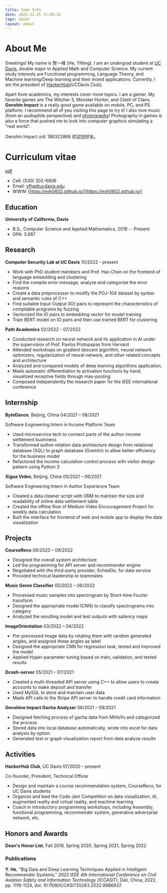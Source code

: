 ```yaml
---
title: Some Info
date: 2022-11-25 11:04:22
tags: about
layout: about
---
```


# About Me

Greetings! My name is 贺一峰 (He, Yifeng).
I am an undergrad student at [UC Davis](https://www.ucdavis.edu),
double major in Applied Math and Computer Science.
My current study interests are Functional programming, Language Theory, and Machine learning/Deep learning and their mixed applications.
Currently, I am the president of [HackerHub](https://hackerhub-ucdavis.github.io/)(UCDavis Club).

Apart from academics, my interests cover more topics.
I am a gamer. My favorite games are The Witcher 3, Monster Hunter, and Clash of Clans.
**Genshin Impact** is a really good game available on mobile, PC, and PS platform.
I recommend all of you visiting this page to try it!
I also love music (from an audiophile perspective) and [photography](https://www.instagram.com/ethan0he1/)!
Photography in games is also a force that pushed me to look into computer graphics simulating a "real world".

Genshin Impact uid: 188322866 欢迎加好友。

# Curriculum vitae

[pdf](./yfhe-cv.pdf)

* Cell: (530) 302-6806
* Email: yfhe@ucdavis.edu
* WWW: [https://eyh0602.github.io/](https://eyh0602.github.io/)

## Education

**University of California, Davis**
* B.S., Computer Science and Applied Mathematics, 2019 -- Present
* GPA: 3.887

## Research 

**Computer Security Lab at UC Davis**   10/2022 - present 
* Work with PhD student members and Prof. Hao Chen on the frontend of language embedding and clustering 
* Find the compile error message, analyze and categorize the error reasons 
* Create a data preprocessor to modify the POJ-104 dataset by syntax and semantic rules of C++ 
* Find suitable Input-Output (IO) pairs to represent the characteristics of compilable programs by fuzzing
* Vectorized the IO pairs to embedding vector for model training 
* Train BERT model on IO pairs and then use trained BERT for clustering 


**Path Academics**  02/2022 - 07/2022
* Conducted research on neural network and its application in AI under the supervision of Prof. Pavlos Protopapas from Harvard 
* Attended workshops on gradient descent algorithm, neural network optimizers, regularization of neural network, and other related concepts and architecture 
* Analyzed and compared models of deep learning algorithms application, 
* Made automatic differentiation to activation functions by hand, visualized receptive fields through max-pooling
* Composed independently the research paper for the IEEE international conference 

## Internship

**ByteDance**, Beijing, China   04/2021 – 08/2021

Software Engineering Intern in Income Platform Team

* Used microservice tech to connect parts of the author income settlement bushiness
* Transformed author-relation data architecture design from relational database (SQL) to graph database (Gremlin) to allow better eﬀiciency for the business model
* Refactored the income calculation control process with visitor design pattern using Python 3


**Xigua Video**, Beijing, China 05/2021 – 06/2021

Software Engineering Intern in Author Experience Team

* Created a data cleaner script with ORM to maintain the size and readability of online data settlement table 
* Created the offline flow of Medium Video Encouragement Project for weekly data calculation
* Built the interface for frontend of web and mobile app to display the data visualization 

## Projects

**CourseReco**  06/2022 – 09/2022
* Designed the overall system architecture
* Led the programming for API server and recommender engine
* Negotiated with the third-party provider, SchedGo, for data service
* Provided technical leadership to teammates 

**Music Genre Classifier**  05/2022 – 06/2022
* Processed music samples into spectrogram by Short-time Fourier transform
* Designed the appropriate model (CNN) to classify spectrograms into category
* Analyzed the resulting model and test outputs with saliency maps

**ImageOrientation**    03/2022 – 04/2022
* Pre-processed image data by rotating them with random generated angles, and assigned these angles as label
* Designed the appropriate CNN for regression task, tested and improved the model
* Applied Hyper-parameter tuning based on train, validation, and tested results 

**Dcash-server**    05/2021 – 07/2021
* Created a multi-threaded API server using C++ to allow users to create accounts to make deposit and transfer
* Used MySQL to store and maintain user data
* Made API calls to the Stripe API server to handle credit card information

**Genshine Impact Gacha Analyzer**  08/2021 – 09/2021
* Designed fetching process of gacha data from MiHoYo and categorized the process 
* Stored data into local database automatically, wrote into excel for data analysis by option
* Generated text or graph visualization report from data analyze results


## Activities

**HackerHub Club**, UC Davis    07/2020 – present

Co-founder, President, Technical Officer

* Design and maintain a course recommendation system, CourseReco, for UC Davis students 
* Organize and lead the Code Jam Competition on data visualization, AI, augmented reality and virtual reality, and machine learning 
* Coach in introductory programming workshops, including Assembly, functional programming, recommender system, generative adversarial network, etc. 


## Honors and Awards

**Dean's Honor List**, Fall 2019, Spring 2020, Spring 2021, Spring 2022

### Publications
**Y. He**, "Big Data and Deep Learning Techniques Applied in Intelligent Recommender Systems,"
*2022 IEEE 4th International Conference on Civil Aviation Safety and Information Technology (ICCASIT)*,
Dali, China, 2022, pp. 1119-1124, doi: 10.1109/ICCASIT55263.2022.9986837.

